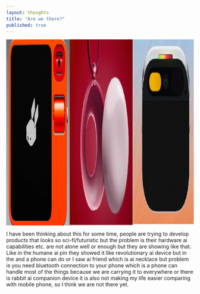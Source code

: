 ```yaml
---
layout: thoughts
title: "Are we there?"
published: true
---
```


<img src="/images/visual_thoughts/are_we_there.png" alt="are_we_there" style="display: block; margin: 0 auto; height: 500px;" /> 
<p class="colored-text_1">I have been thinking about this for some time, people are trying to develop products that looks so sci-fi/futuristic but the problem is their hardware ai capabilities etc. are not alone well or enough but they are showing like that. Like in the humane ai pin they showed it like revolutionary ai device but in the and a phone can do or I saw ai friend which is ai necklace but problem is you need bluetooth connection to your phone which is a phone can handle most of the things because we are carrying it to everywhere or there is rabbit ai companion device it is also not making my life easier comparing with mobile phone, so I think we are not there yet.</p>